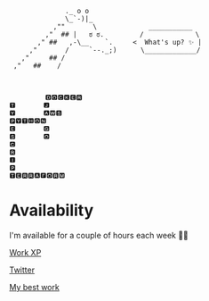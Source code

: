 ```
              ._ o o
              \_`-)|_             
           ,""       \             ___________
         ,"  ## |   ಠ ಠ.         /             \
       ," ##   ,-\__    `.     <  What's up? ✨ |
     ,"       /     `--._;)      \_____________/
   ,"     ## /
 ,"   ##    /
 
                  
                  
         🅳🅾🅲🅺🅴🆁
🆃       🅹       
🆈       🅰🆆🆂    
🅿🆈🆃🅷🅾🅽       
🅴       🅶       
🆂       🅾       
🅲                
🆁  
🅸  
🅿  
🆃🅴🆁🆁🅰🅵🅾🆁🅼 
```

# Availability

I'm available for a couple of hours each week ✌🏼

[Work XP](http://tailored.hu/alex_szabo_cv_en_terminal.pdf)

[Twitter](https://twitter.com/itsyourmatealex)

[My best work](https://blocked.lol/)
<!--
**kreatemore/kreatemore** is a ✨ _special_ ✨ repository because its `README.md` (this file) appears on your GitHub profile.

Here are some ideas to get you started:

- 🔭 I’m currently working on ...
- 🌱 I’m currently learning ...
- 👯 I’m looking to collaborate on ...
- 🤔 I’m looking for help with ...
- 💬 Ask me about ...
- 📫 How to reach me: ...
- 😄 Pronouns: ...
- ⚡ Fun fact: ...
-->
